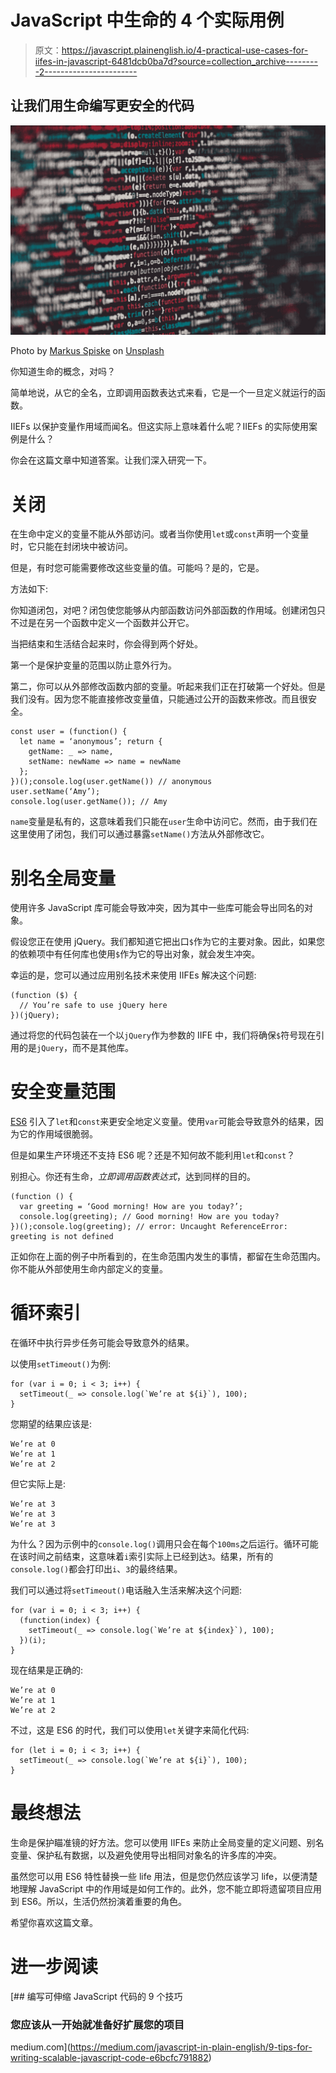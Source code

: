 # JavaScript 中生命的 4 个实际用例

> 原文：<https://javascript.plainenglish.io/4-practical-use-cases-for-iifes-in-javascript-6481dcb0ba7d?source=collection_archive---------2----------------------->

## 让我们用生命编写更安全的代码

![](img/ce8de6f5864736e903aa49f076e60999.png)

Photo by [Markus Spiske](https://unsplash.com/@markusspiske?utm_source=medium&utm_medium=referral) on [Unsplash](https://unsplash.com?utm_source=medium&utm_medium=referral)

你知道生命的概念，对吗？

简单地说，从它的全名，立即调用函数表达式来看，它是一个一旦定义就运行的函数。

IIEFs 以保护变量作用域而闻名。但这实际上意味着什么呢？IIEFs 的实际使用案例是什么？

你会在这篇文章中知道答案。让我们深入研究一下。

# 关闭

在生命中定义的变量不能从外部访问。或者当你使用`let`或`const`声明一个变量时，它只能在封闭块中被访问。

但是，有时您可能需要修改这些变量的值。可能吗？是的，它是。

方法如下:

你知道闭包，对吧？闭包使您能够从内部函数访问外部函数的作用域。创建闭包只不过是在另一个函数中定义一个函数并公开它。

当把结束和生活结合起来时，你会得到两个好处。

第一个是保护变量的范围以防止意外行为。

第二，你可以从外部修改函数内部的变量。听起来我们正在打破第一个好处。但是我们没有。因为您不能直接修改变量值，只能通过公开的函数来修改。而且很安全。

```
const user = (function() {
  let name = ‘anonymous’; return {
    getName: _ => name,
    setName: newName => name = newName
  };
})();console.log(user.getName()) // anonymous
user.setName(‘Amy’);
console.log(user.getName()); // Amy
```

`name`变量是私有的，这意味着我们只能在`user`生命中访问它。然而，由于我们在这里使用了闭包，我们可以通过暴露`setName()`方法从外部修改它。

# 别名全局变量

使用许多 JavaScript 库可能会导致冲突，因为其中一些库可能会导出同名的对象。

假设您正在使用 jQuery。我们都知道它把出口`$`作为它的主要对象。因此，如果您的依赖项中有任何库也使用`$`作为它的导出对象，就会发生冲突。

幸运的是，您可以通过应用别名技术来使用 IIFEs 解决这个问题:

```
(function ($) {
  // You’re safe to use jQuery here
})(jQuery);
```

通过将您的代码包装在一个以`jQuery`作为参数的 IIFE 中，我们将确保`$`符号现在引用的是`jQuery`，而不是其他库。

# 安全变量范围

[ES6](https://medium.com/javascript-in-plain-english/9-es6-features-every-javascript-developer-should-know-b1f2915e7add) 引入了`let`和`const`来更安全地定义变量。使用`var`可能会导致意外的结果，因为它的作用域很脆弱。

但是如果生产环境还不支持 ES6 呢？还是不知何故不能利用`let`和`const`？

别担心。你还有生命，*立即调用函数表达式*，达到同样的目的。

```
(function () {
  var greeting = ‘Good morning! How are you today?’;
  console.log(greeting); // Good morning! How are you today?
})();console.log(greeting); // error: Uncaught ReferenceError: greeting is not defined
```

正如你在上面的例子中所看到的，在生命范围内发生的事情，都留在生命范围内。你不能从外部使用生命内部定义的变量。

# 循环索引

在循环中执行异步任务可能会导致意外的结果。

以使用`setTimeout()`为例:

```
for (var i = 0; i < 3; i++) {
  setTimeout(_ => console.log(`We’re at ${i}`), 100);
}
```

您期望的结果应该是:

```
We’re at 0
We’re at 1
We’re at 2
```

但它实际上是:

```
We’re at 3
We’re at 3
We’re at 3
```

为什么？因为示例中的`console.log()`调用只会在每个`100ms`之后运行。循环可能在该时间之前结束，这意味着`i`索引实际上已经到达`3`。结果，所有的`console.log()`都会打印出`i`、`3`的最终结果。

我们可以通过将`setTimeout()`电话融入生活来解决这个问题:

```
for (var i = 0; i < 3; i++) {
  (function(index) {
    setTimeout(_ => console.log(`We’re at ${index}`), 100);
  })(i);
}
```

现在结果是正确的:

```
We’re at 0
We’re at 1
We’re at 2
```

不过，这是 ES6 的时代，我们可以使用`let`关键字来简化代码:

```
for (let i = 0; i < 3; i++) {
  setTimeout(_ => console.log(`We’re at ${i}`), 100);
}
```

# 最终想法

生命是保护瞄准镜的好方法。您可以使用 IIFEs 来防止全局变量的定义问题、别名变量、保护私有数据，以及避免使用导出相同对象名的许多库的冲突。

虽然您可以用 ES6 特性替换一些 life 用法，但是您仍然应该学习 life，以便清楚地理解 JavaScript 中的作用域是如何工作的。此外，您不能立即将遗留项目应用到 ES6。所以，生活仍然扮演着重要的角色。

希望你喜欢这篇文章。

# 进一步阅读

[](https://medium.com/javascript-in-plain-english/9-tips-for-writing-scalable-javascript-code-e6bcfc791882) [## 编写可伸缩 JavaScript 代码的 9 个技巧

### 您应该从一开始就准备好扩展您的项目

medium.com](https://medium.com/javascript-in-plain-english/9-tips-for-writing-scalable-javascript-code-e6bcfc791882)